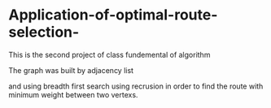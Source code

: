 # Application-of-optimal-route-selection-

This is the second project of class fundemental of algorithm

The graph was built by adjacency list

and using breadth first search using recrusion in order to find the route with minimum weight between two vertexs.
